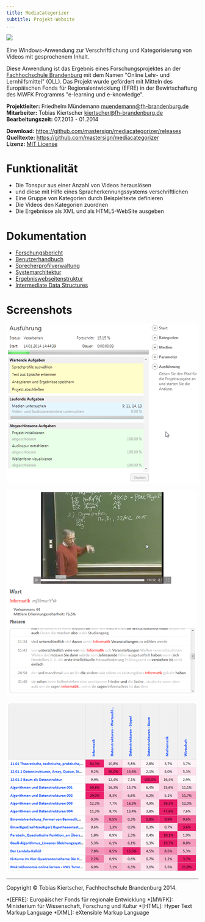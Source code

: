```yaml
---
title: MediaCategorizer
subtitle: Projekt-Website
...
```


![][logo]

Eine Windows-Anwendung zur Verschriftlichung und Kategorisierung von Videos mit gesprochenem Inhalt.

Diese Anwendung ist das Ergebnis eines Forschungsprojektes an der [Fachhochschule Brandenburg][fhb] mit dem Namen "Online Lehr- und Lernhilfsmittel" (OLL). Das Projekt wurde gefördert mit Mitteln des Europäischen Fonds für Regionalentwicklung (EFRE) in der Bewirtschaftung des MWFK Programms "e-learning und e-knowledge".

**Projektleiter:** Friedhelm Mündemann <muendemann@fh-brandenburg.de>  
**Mitarbeiter:** Tobias Kiertscher <kiertscher@fh-brandenburg.de>  
**Bearbeitungszeit:** 07.2013 - 01.2014  

**Download:** <https://github.com/mastersign/mediacategorizer/releases>  
**Quelltexte:** <https://github.com/mastersign/mediacategorizer>  
**Lizenz:** [MIT License][mit-lic]  

# Funktionalität

* Die Tonspur aus einer Anzahl von Videos herauslösen
* und diese mit Hilfe eines Spracherkennungssystems verschriftlichen
* Eine Gruppe von Kategorien durch Beispieltexte definieren
* Die Videos den Kategorien zuordnen
* Die Ergebnisse als XML und als HTML5-WebSite ausgeben

# Dokumentation

* [Forschungsbericht][report]
* [Benutzerhandbuch][handbook]
* [Sprecherprofilverwaltung][profiles]
* [Systemarchitektur][architecture]
* [Ergebniswebseitenstruktur][site-structure]
* [Intermediate Data Structures][intermediates]

# Screenshots

![Die Fortschrittsanzeige während der Bearbeitung eines Projektes][ui-page-process]

![Die Details eines erkannten Wortes][video-word]

![Die Übereinstimmungsmatrix zwischen Kategorien und Videos][matrix]

---

Copyright &copy; Tobias Kiertscher, Fachhochschule Brandenburg 2014.

[logo]: images/MediaCategorizer.png
[ui-page-process]: images/ui-page-process.png
[video-word]: images/video_word.png
[matrix]: images/matrix.png

[report]: Forschungsergebnisse.html
[handbook]: Benutzerhandbuch.html
[profiles]: Sprecherprofilverwaltung.html
[architecture]: Systemarchitektur.html
[site-structure]: Webseitenstruktur.html
[intermediates]: intermediate-data-structures.html

[fhb]: http://www.fh-brandenburg.de/
[mit-lic]: http://opensource.org/licenses/MIT


*[EFRE]: Europäischer Fonds für regionale Entwicklung
*[MWFK]: Ministerium für Wissenschaft, Forschung und Kultur
*[HTML]: Hyper Text Markup Language
*[XML]: eXtensible Markup Language